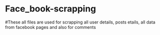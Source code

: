 # Face_book-scrapping
#These all files are used for scrapping all user details, posts etails, all data from facebook pages and also for comments
